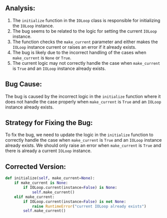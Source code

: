 ## Analysis:
1. The `initialize` function in the `IOLoop` class is responsible for initializing the `IOLoop` instance.
2. The bug seems to be related to the logic for setting the current `IOLoop` instance.
3. The function checks the `make_current` parameter and either makes the `IOLoop` instance current or raises an error if it already exists.
4. The bug is likely due to the incorrect handling of the cases when `make_current` is `None` or `True`.
5. The current logic may not correctly handle the case when `make_current` is `True` and an `IOLoop` instance already exists.

## Bug Cause:
The bug is caused by the incorrect logic in the `initialize` function where it does not handle the case properly when `make_current` is `True` and an `IOLoop` instance already exists.

## Strategy for Fixing the Bug:
To fix the bug, we need to update the logic in the `initialize` function to correctly handle the case when `make_current` is `True` and an `IOLoop` instance already exists. We should only raise an error when `make_current` is `True` and there is already a current `IOLoop` instance.

## Corrected Version:

```python
def initialize(self, make_current=None):
    if make_current is None:
        if IOLoop.current(instance=False) is None:
            self.make_current()
    elif make_current:
        if IOLoop.current(instance=False) is not None:
            raise RuntimeError("current IOLoop already exists")
        self.make_current()
```
